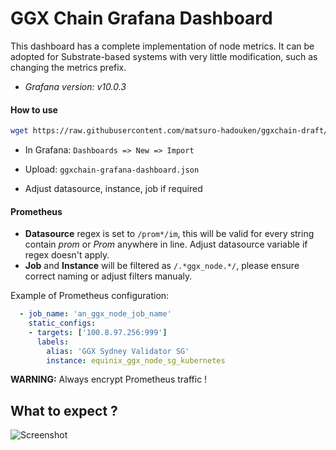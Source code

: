 # GGX Chain Grafana Dashboard

This dashboard has a complete implementation of node metrics. It can be adopted for Substrate-based systems with very little modification, such as changing the metrics prefix.

* _Grafana version: v10.0.3_

#### How to use

```sh
wget https://raw.githubusercontent.com/matsuro-hadouken/ggxchain-draft/main/grafana_custom_dashboard/ggxchain-grafana-dashboard.json
```

* In Grafana: `Dashboards => New => Import`

* Upload: `ggxchain-grafana-dashboard.json`

* Adjust datasource, instance, job if required

#### Prometheus

* **Datasource** regex is set to `/prom*/im`, this will be valid for every string contain _prom_ or _Prom_ anywhere in line. Adjust datasource variable if regex doesn't apply.
* **Job** and **Instance** will be filtered as `/.*ggx_node.*/`, please ensure correct naming or adjust filters manualy.

Example of Prometheus configuration:

```yaml
  - job_name: 'an_ggx_node_job_name'
    static_configs:
    - targets: ['100.8.97.256:999']
      labels:
        alias: 'GGX Sydney Validator SG'
        instance: equinix_ggx_node_sg_kubernetes
```

**WARNING:** Always encrypt Prometheus traffic !

## What to expect ?

![Screenshot](https://raw.githubusercontent.com/matsuro-hadouken/ggxchain-draft/main/grafana_custom_dashboard/full-dashboard-image.png?raw=true)